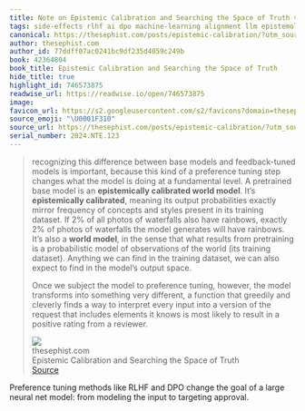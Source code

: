 ```yaml
---
title: Note on Epistemic Calibration and Searching the Space of Truth via thesephist.com
tags: side-effects rlhf ai dpo machine-learning alignment llm epistemology
canonical: https://thesephist.com/posts/epistemic-calibration/?utm_source=thesephist&utm_medium=email&utm_campaign=environments-for-thinking
author: thesephist.com
author_id: 77ddff07ac0241bc9df235d4059c249b
book: 42364804
book_title: Epistemic Calibration and Searching the Space of Truth
hide_title: true
highlight_id: 746573875
readwise_url: https://readwise.io/open/746573875
image:
favicon_url: https://s2.googleusercontent.com/s2/favicons?domain=thesephist.com
source_emoji: "\U0001F310"
source_url: https://thesephist.com/posts/epistemic-calibration/?utm_source=thesephist&utm_medium=email&utm_campaign=environments-for-thinking#:~:text=recognizing%20this%20difference,from%20a%20reviewer.
serial_number: 2024.NTE.123
---
```

> recognizing this difference between base models and feedback-tuned models is important, because this kind of a preference tuning step changes what the model is doing at a fundamental level. A pretrained base model is an **epistemically calibrated world model**. It’s **epistemically calibrated**, meaning its output probabilities exactly mirror frequency of concepts and styles present in its training dataset. If 2% of all photos of waterfalls also have rainbows, exactly 2% of photos of waterfalls the model generates will have rainbows. It’s also a **world model**, in the sense that what results from pretraining is a probabilistic model of observations of the world (its training dataset). Anything we can find in the training dataset, we can also expect to find in the model’s output space.
> 
> Once we subject the model to preference tuning, however, the model transforms into something very different, a function that greedily and cleverly finds a way to interpret every input into a version of the request that includes elements it knows is most likely to result in a positive rating from a reviewer.
> <div class="quoteback-footer"><div class="quoteback-avatar"><img class="mini-favicon" src="https://s2.googleusercontent.com/s2/favicons?domain=thesephist.com"></div><div class="quoteback-metadata"><div class="metadata-inner"><span style="display:none">FROM:</span><div aria-label="thesephist.com" class="quoteback-author"> thesephist.com</div><div aria-label="Epistemic Calibration and Searching the Space of Truth" class="quoteback-title"> Epistemic Calibration and Searching the Space of Truth</div></div></div><div class="quoteback-backlink"><a target="_blank" aria-label="go to the full text of this quotation" rel="noopener" href="https://thesephist.com/posts/epistemic-calibration/?utm_source=thesephist&utm_medium=email&utm_campaign=environments-for-thinking#:~:text=recognizing%20this%20difference,from%20a%20reviewer." class="quoteback-arrow"> Source</a></div></div>

Preference tuning methods like RLHF and DPO change the goal of a large neural net model: from modeling the input to targeting approval.